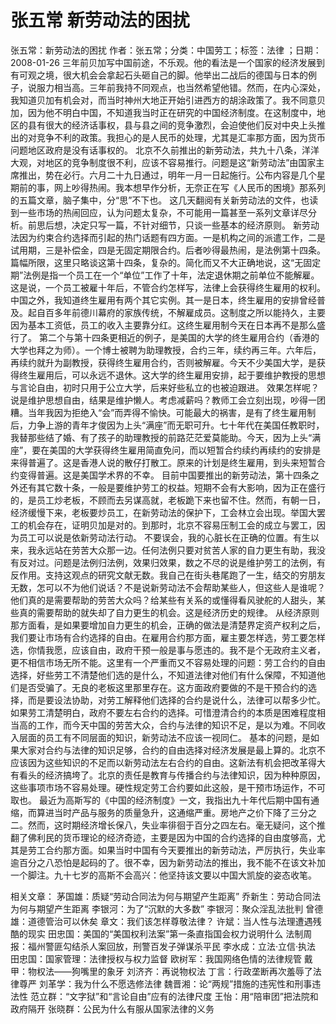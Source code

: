 # 张五常  新劳动法的困扰

张五常：新劳动法的困扰
作者：张五常；分类：中国劳工；标签：法律 ；日期：2008-01-26
三年前贝加写中国前途，不乐观。他的看法是一个国家的经济发展到有可观之境，很大机会会拿起石头砸自己的脚。他举出二战后的德国与日本的例子，说服力相当高。三年前我持不同观点，也当然希望他错。然而，在内心深处，我知道贝加有机会对，而当时神州大地正开始引进西方的胡涂政策了。我不同意贝加，因为他不明白中国，不知道我当时正在研究的中国经济制度。在这制度中，地区的县有很大的经济话事权，县与县之间的竞争激烈，会迫使他们反对中央上头推出的对竞争不利的政策。我担心的是人民币的处理，尤其是汇率那方面，因为货币问题地区政府是没有话事权的。
北京不久前推出的新劳动法，共九十八条，洋洋大观，对地区的竞争制度很不利，应该不容易推行。问题是这“新劳动法”由国家主席推出，势在必行。六月二十九日通过，明年一月一日起施行。公布内容是几个星期前的事，网上吵得热闹。我本想早作分析，无奈正在写《人民币的困境》那系列的五篇文章，脑子集中，分“思”不下也。
这几天翻阅有关新劳动法的文件，也读到一些市场的热闹回应，认为问题太复杂，不可能用一篇甚至一系列文章详尽分析。前思后想，决定只写一篇，不针对细节，只谈一些基本的经济原则。
新劳动法因为约束合约选择而引起的热门话题有四方面。一是机构之间的派遣工作，二是试用期，三是补偿金，四是无固定期限合约。后者吵得最热闹，是法例第十四条。篇幅所限，这里只略谈这第十四条，复杂的。简化而又不大正确地说，这“无固定期”法例是指一个员工在一个“单位”工作了十年，法定退休期之前单位不能解雇。这是说，一个员工被雇十年后，不管合约怎样写，法律上会获得终生雇用的权利。
中国之外，我知道终生雇用有两个其它实例。其一是日本，终生雇用的安排曾经普及。起自百多年前德川幕府的家族传统，不解雇成员。这制度之所以能持久，主要因为基本工资低，员工的收入主要靠分红。这终生雇用制今天在日本再不是那么盛行了。
第二个与第十四条更相近的例子，是美国的大学的终生雇用合约（香港的大学也拜之为师）。一个博士被聘为助理教授，合约三年，续约再三年。六年后，再续约就升为副教授，获得终生雇用合约，否则被解雇。今天不少美国大学，是获得终生雇用后，可以永远不退休。这大学的终生雇用安排，起于要维护教授的思想与言论自由，初时只用于公立大学，后来好些私立的也被迫跟进。
效果怎样呢？说是维护思想自由，结果是维护懒人。考虑减薪吗？教师工会立刻出现，吵得一团糟。当年我因为拒绝入“会”而弄得不愉快。可能最大的祸害，是有了终生雇用制后，力争上游的青年才俊因为上头“满座”而无职可升。七十年代在美国任教职时，我替那些结了婚、有了孩子的助理教授的前路茫茫爱莫能助。今天，因为上头“满座”，要在美国的大学获得终生雇用简直免问，而以短暂合约续约再续约的安排是来得普遍了。这是香港人说的散仔打散工。原来的计划是终生雇用，到头来短暂合约变得普遍。这是美国学术界的不幸。
目前中国要推出的新劳动法，第十四条之外还有其它数十条，一般是要维护劳工的权益。短期不会有大影响，因为正在盛行的，是员工炒老板，不顾而去另谋高就，老板跪下来也留不住。然而，有朝一日，经济缓慢下来，老板要炒员工，在新劳动法的保护下，工会林立会出现。举国大罢工的机会存在，证明贝加是对的。到那时，北京不容易压制工会的成立与罢工，因为员工可以说是依新劳动法行动。
不要误会，我的心脏长在正确的位置。有生以来，我永远站在劳苦大众那一边。任何法例只要对贫苦人家的自力更生有助，我没有反对过。问题是法例归法例，效果归效果，数之不尽的说是维护劳工的法例，有反作用。支持这观点的研究文献无数。我自己在街头巷尾跑了一生，结交的穷朋友无数，怎可以不为他们说话？不是说新劳动法不会帮助某些人，但这些人是谁呢？他们真的是需要帮助的劳苦大众吗？给某些有关系的或懂得看风驶舵的人甜头，某些真的需要帮助的就失却了自力更生的机会。这是经济历史的规律。
从经济原则那方面看，是如果要增加自力更生的机会，正确的做法是清楚界定资产权利之后，我们要让市场有合约选择的自由。在雇用合约那方面，雇主要怎样选，劳工要怎样选，你情我愿，应该自由，政府干预一般是事与愿违的。我不是个无政府主义者，更不相信市场无所不能。这里有一个严重而又不容易处理的问题：劳工合约的自由选择，好些劳工不清楚他们选的是什么，不知道法律对他们有什么保障，不知道他们是否受骗了。无良的老板这里那里存在。这方面政府要做的不是干预合约的选择，而是要设法协助，对劳工解释他们选择的合约是说什么，法律可以帮多少忙。如果劳工清楚明白，政府不要左右合约的选择。可惜澄清合约的本质是困难程度相当高的工作，而今天中国的劳苦大众，合约与法律的知识不足，是以为难。不同收入层面的员工有不同层面的知识，新劳动法不应该一视同仁。
基本的问题，是如果大家对合约与法律的知识足够，合约的自由选择对经济发展是最上算的。北京不应该因为这些知识的不足而以新劳动法左右合约的自由。这新法有机会把改革得大有看头的经济搞垮了。北京的责任是教育与传播合约与法律知识，因为种种原因，这些事项市场不容易处理。硬性规定劳工合约要如此这般，是干预市场运作，不可取也。
最近为高斯写的《中国的经济制度》一文，我指出九十年代后期中国有通缩，而算进当时产品与服务的质量急升，这通缩严重。房地产之价下降了三分之二。然而，这时期经济增长保八，失业率徘徊于百分之四左右。毫无疑问，这个推翻了佛利民的货币理论的经济奇迹，主要是因为中国的合约选择的自由度够高，尤其是劳工合约那方面。如果当时中国有今天要推出的新劳动法，严厉执行，失业率逾百分之八恐怕是起码的了。很不幸，因为新劳动法的推出，我不能不在该文补加一个脚注。九十七岁的高斯不会高兴：他坚持该文要以中国大凯旋的姿态收笔。

相关文章：
茅国雄：质疑“劳动合同法为何与期望产生距离”
乔新生：劳动合同法为何与期望产生距离
李银河：为了“沉默的大多数”
李银河：聚众淫乱法批判
曾德雄：道德管治可以休矣
章文：我们该怎样尊敬法律？
许斌：当人性与法理遭遇残酷的现实
田忠国：美国的“美国权利法案”第一条直指国会权力说明什么
法制周报：福州警匪勾结杀人案回放，刑警百发子弹谋杀平民
李水成：立法·立信·执法
田忠国：国家管理：法律授权与权力监督
欧树军：我国网络色情的法律规管
戴甲：物权法——狗嘴里的象牙
刘济齐：再说物权法
丁言：行政垄断再次羞辱了法律尊严
刘革学：我为什么不愿选修法律
魏晋湘：论“两规”措施的违宪性和刑事违法性
范立群：“文字狱”和“言论自由”应有的法律尺度
王怡：用“陪审团”把法院和政府隔开
张晓群：公民为什么有服从国家法律的义务